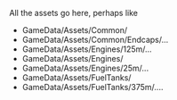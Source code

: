 All the assets go here, perhaps like

* GameData/Assets/Common/
* GameData/Assets/Common/Endcaps/...
* GameData/Assets/Engines/125m/...
* GameData/Assets/Engines/
* GameData/Assets/Engines/25m/...
* GameData/Assets/FuelTanks/
* GameData/Assets/FuelTanks/375m/....
